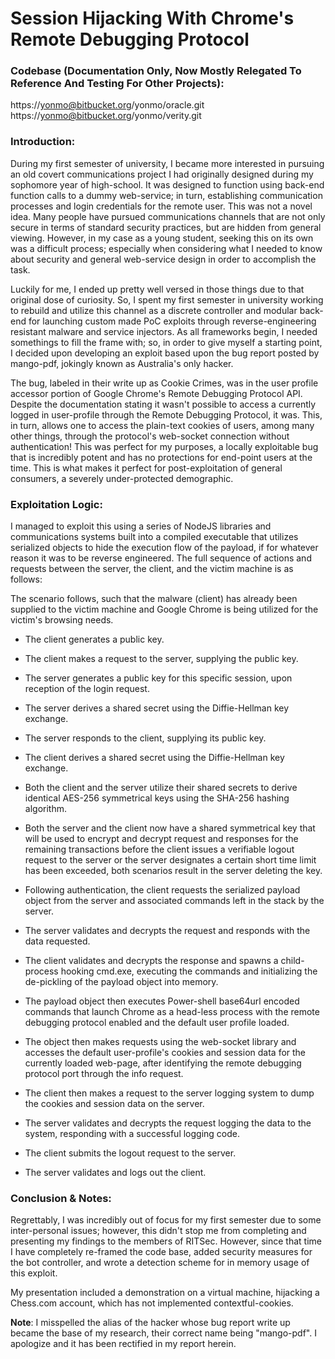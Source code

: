 Session Hijacking With Chrome's Remote Debugging Protocol
=========================================================

### Codebase (Documentation Only, Now Mostly Relegated To Reference And Testing For Other Projects):

https://yonmo@bitbucket.org/yonmo/oracle.git
https://yonmo@bitbucket.org/yonmo/verity.git 

### Introduction:

During my first semester of university, I became more interested in pursuing an old covert communications project I had originally designed during my sophomore year of high-school. It was designed to function using back-end function calls to a dummy web-service; in turn, establishing communication processes and login credentials for the remote user. This was not a novel idea. Many people have pursued communications channels that are not only secure in terms of standard security practices, but are hidden from general viewing. However, in my case as a young student, seeking this on its own was a difficult process; especially when considering what I needed to know about security and general web-service design in order to accomplish the task.

Luckily for me, I ended up pretty well versed in those things due to that original dose of curiosity. So, I spent my first semester in university working to rebuild and utilize this channel as a discrete controller and modular back-end for launching custom made PoC exploits through reverse-engineering resistant malware and service injectors. As all frameworks begin, I needed somethings to fill the frame with; so, in order to give myself a starting point, I decided upon developing an exploit based upon the bug report posted by mango-pdf, jokingly known as Australia\'s only hacker.

The bug, labeled in their write up as Cookie Crimes, was in the user profile accessor portion of Google Chrome's Remote Debugging Protocol API. Despite the documentation stating it wasn't possible to access a currently logged in user-profile through the Remote Debugging Protocol, it was. This, in turn, allows one to access the plain-text cookies of users, among many other things, through the protocol's web-socket connection without authentication! This was perfect for my purposes, a locally exploitable bug that is incredibly potent and has no protections for end-point users at the time. This is what makes it perfect for post-exploitation of general consumers, a severely under-protected demographic.

### Exploitation Logic:

I managed to exploit this using a series of NodeJS libraries and communications systems built into a compiled executable that utilizes serialized objects to hide the execution flow of the payload, if for whatever reason it was to be reverse engineered. The full sequence of actions and requests between the server, the client, and the victim machine is as follows:

The scenario follows, such that the malware (client) has already been supplied to the victim machine and Google Chrome is being utilized for the victim's browsing needs.

-   The client generates a public key.

-   The client makes a request to the server, supplying the public key.

-   The server generates a public key for this specific session, upon reception of the login request.

-   The server derives a shared secret using the Diffie-Hellman key exchange.

-   The server responds to the client, supplying its public key.

-   The client derives a shared secret using the Diffie-Hellman key exchange.

-   Both the client and the server utilize their shared secrets to derive identical AES-256 symmetrical keys using the SHA-256 hashing algorithm.

-   Both the server and the client now have a shared symmetrical key that will be used to encrypt and decrypt request and responses for the remaining transactions before the client issues a verifiable logout request to the server or the server designates a certain short time limit has been exceeded, both scenarios result in the server deleting the key.

-   Following authentication, the client requests the serialized payload object from the server and associated commands left in the stack by the server.

-   The server validates and decrypts the request and responds with the data requested.

-   The client validates and decrypts the response and spawns a child-process hooking cmd.exe, executing the commands and initializing the de-pickling of the payload object into memory.

-   The payload object then executes Power-shell base64url encoded commands that launch Chrome as a head-less process with the remote debugging protocol enabled and the default user profile loaded.

-   The object then makes requests using the web-socket library and accesses the default user-profile's cookies and session data for the currently loaded web-page, after identifying the remote debugging protocol port through the info request.

-   The client then makes a request to the server logging system to dump the cookies and session data on the server.

-   The server validates and decrypts the request logging the data to the system, responding with a successful logging code.

-   The client submits the logout request to the server.

-   The server validates and logs out the client.

### Conclusion & Notes:

Regrettably, I was incredibly out of focus for my first semester due to some inter-personal issues; however, this didn't stop me from completing and presenting my findings to the members of RITSec. However, since that time I have completely re-framed the code base, added security measures for the bot controller, and wrote a detection scheme for in memory usage of this exploit.

My presentation included a demonstration on a virtual machine, hijacking a Chess.com account, which has not implemented contextful-cookies.

**Note**: I misspelled the alias of the hacker whose bug report write up became the base of my research, their correct name being "mango-pdf". I apologize and it has been rectified in my report herein.
